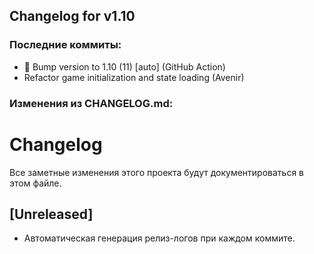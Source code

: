 ## Changelog for v1.10

### Последние коммиты:
- 🔖 Bump version to 1.10 (11) [auto] (GitHub Action)
- Refactor game initialization and state loading (Avenir)
### Изменения из CHANGELOG.md:
# Changelog

Все заметные изменения этого проекта будут документироваться в этом файле.

## [Unreleased]
- Автоматическая генерация релиз-логов при каждом коммите. 